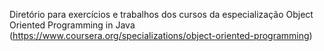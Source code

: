 Diretório para exercícios e trabalhos dos cursos da especialização Object Oriented Programming in Java (https://www.coursera.org/specializations/object-oriented-programming)
